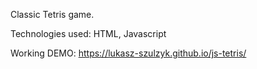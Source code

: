Classic Tetris game.

Technologies used: HTML, Javascript

Working DEMO: https://lukasz-szulzyk.github.io/js-tetris/

